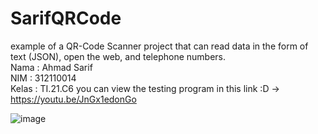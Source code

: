 # SarifQRCode
example of a QR-Code Scanner project that can read data in the form of text (JSON), open the web, and telephone numbers.
<br> Nama : Ahmad Sarif
<br> NIM : 312110014
<br> Kelas : TI.21.C6
you can view the testing program in this link :D -> https://youtu.be/JnGx1edonGo

![image](https://user-images.githubusercontent.com/116194736/210040653-51240019-bc15-46da-9f29-91a5a53c3999.png)
